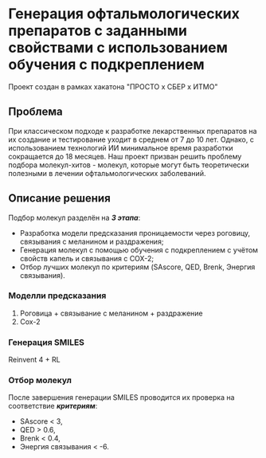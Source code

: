 # Генерация офтальмологических препаратов с заданными свойствами с использованием обучения с подкреплением
Проект создан в рамках хакатона "ПРОСТО х СБЕР х ИТМО"

## Проблема
При классическом подходе к разработке лекарственных препаратов на их создание и тестирование уходит в среднем от 7 до 10 лет. Однако, с использованием технологий ИИ минимальное время разработки сокращается до 18 месяцев. Наш проект призван решить проблему подбора молекул-хитов - молекул, которые могут быть теоретически полезными в лечении офтальмологических заболеваний.

## Описание решения
Подбор молекул разделён на ***3 этапа***:
- Разработка модели предсказания проницаемости через роговицу, связывания с меланином и раздражения;
- Генерация молекул с помощью обучения с подкреплением с учётом свойств капель и связывания с COX-2;
- Отбор лучших молекул по критериям (SAscore, QED, Brenk, Энергия связывания).

### Моделли предсказания
1. Роговица + связывание с меланином + раздражение
2. Cox-2

### Генерация SMILES
Reinvent 4 + RL

### Отбор молекул
После завершения генерации SMILES проводится их проверка на соответствие ***критериям***:
- SAscore < 3,
- QED > 0.6,
- Brenk < 0.4,
- Энергия связывания < -6.
